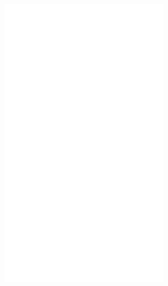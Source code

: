 <div align="center">
  <a href="https://github.com/McAlec1/McAlec1">
    <img src="https://raw.githubusercontent.com/mcalec1/mcalec1/dist/github-metrics.svg" />
  </a>
</div>

<div align="center">
  <a href="https://skillicons.dev"
    <img src="https://skillicons.dev/icons?i=html,css,js,java" />
  </a>
</div>
